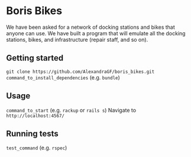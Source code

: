 # Boris Bikes

We have been asked for a network of docking stations and bikes that anyone can use.
We have built a program that will emulate all the docking stations, bikes, and infrastructure (repair staff, and so on).

## Getting started

`git clone https://github.com/AlexandraGF/boris_bikes.git`
`command_to_install_dependencies` (e.g. `bundle`)

## Usage

`command_to_start` (e.g. `rackup` or `rails s`)
Navigate to `http://localhost:4567/`


## Running tests

`test_command` (e.g. `rspec`)
